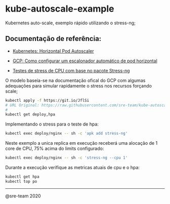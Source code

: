 # kube-autoscale-example
Kubernetes auto-scale, exemplo rápido utilizando o stress-ng;

## Documentação de referência:

* [Kubernetes: Horizontal Pod Autoscaler](https://kubernetes.io/docs/tasks/run-application/horizontal-pod-autoscale/)

* [GCP: Como configurar um escalonador automático de pod horizontal](https://cloud.google.com/kubernetes-engine/docs/how-to/horizontal-pod-autoscaling?hl=pt-br#kubectl-get)

* [Testes de stress de CPU com base no pacote Stress-ng](https://kernel.ubuntu.com/~cking/stress-ng/)

O modelo baseia-se na documentação ofical do GCP com algumas adequações para simular rapidamente o stress nos recursos forçando scale;

```sh
kubectl apply -f https://git.io/JflSi
# URL Original: https://raw.githubusercontent.com/sre-team/kube-autoscale-example/master/deploy/kube-autoscale-hpa-example.yaml
#
kubectl get deploy,hpa
```

Implementando o stress para o teste de hpa:
```sh
kubectl exec deploy/nginx -- sh -c 'apk add stress-ng'
```

Neste exemplo a unica replica em execução receberá uma alocação de 1 core de CPU, 75% acima do limits configurado:
```sh
kubectl exec deploy/nginx -- sh -c 'stress-ng --cpu 1'
```

Durante a execução verifique as metricas atuais de cpu e o hpa:
```sh
kubectl get hpa
kubectl top po
```

---
@sre-team 2020
